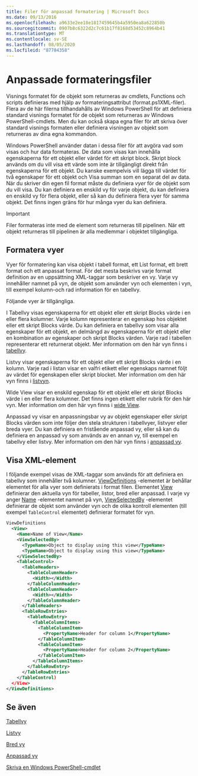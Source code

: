 ```yaml
---
title: Filer för anpassad formatering | Microsoft Docs
ms.date: 09/13/2016
ms.openlocfilehash: a9633e2ee18e1817459645b4a5950ea8a622850b
ms.sourcegitcommit: 0907b8c6322d2c7c61b17f8168d53452c8964b41
ms.translationtype: MT
ms.contentlocale: sv-SE
ms.lasthandoff: 08/05/2020
ms.locfileid: "87784358"
---
```

# <a name="custom-formatting-files"></a>Anpassade formateringsfiler

Visnings formatet för de objekt som returneras av cmdlets, Functions och scripts definieras med hjälp av formateringsattribut (format.ps1XML-filer). Flera av de här filerna tillhandahålls av Windows PowerShell för att definiera standard visnings formatet för de objekt som returneras av Windows PowerShell-cmdlets. Men du kan också skapa egna filer för att skriva över standard visnings formaten eller definiera visningen av objekt som returneras av dina egna kommandon.

Windows PowerShell använder datan i dessa filer för att avgöra vad som visas och hur data formateras. De data som visas kan innehålla egenskaperna för ett objekt eller värdet för ett skript block.  Skript block används om du vill visa ett värde som inte är tillgängligt direkt från egenskaperna för ett objekt. Du kanske exempelvis vill lägga till värdet för två egenskaper för ett objekt och Visa summan som en separat del av data. När du skriver din egen fil format måste du definiera *vyer* för de objekt som du vill visa. Du kan definiera en enskild vy för varje objekt, du kan definiera en enskild vy för flera objekt, eller så kan du definiera flera vyer för samma objekt. Det finns ingen gräns för hur många vyer du kan definiera.

> [!IMPORTANT]
> Filer formateras inte med de element som returneras till pipelinen. När ett objekt returneras till pipelinen är alla medlemmar i objektet tillgängliga.

## <a name="format-views"></a>Formatera vyer

Vyer för formatering kan visa objekt i tabell format, ett List format, ett brett format och ett anpassat format. För det mesta beskrivs varje format definition av en uppsättning XML-taggar som beskriver en vy. Varje vy innehåller namnet på vyn, de objekt som använder vyn och elementen i vyn, till exempel kolumn-och rad information för en tabellvy.

Följande vyer är tillgängliga.

I Tabellvy visas egenskaperna för ett objekt eller ett skript Blocks värde i en eller flera kolumner. Varje kolumn representerar en egenskap hos objektet eller ett skript Blocks värde. Du kan definiera en tabellvy som visar alla egenskaper för ett objekt, en delmängd av egenskaperna för ett objekt eller en kombination av egenskaper och skript Blocks värden. Varje rad i tabellen representerar ett returnerat objekt. Mer information om den här vyn finns i [tabellvy](../format/creating-a-table-view.md).

Listvy visar egenskaperna för ett objekt eller ett skript Blocks värde i en kolumn. Varje rad i listan visar en valfri etikett eller egenskaps namnet följt av värdet för egenskapen eller skript blocket. Mer information om den här vyn finns i [listvyn](../format/creating-a-list-view.md).

Wide View visar en enskild egenskap för ett objekt eller ett skript Blocks värde i en eller flera kolumner. Det finns ingen etikett eller rubrik för den här vyn. Mer information om den här vyn finns i [wide View](../format/creating-a-wide-view.md).

Anpassad vy visar en anpassningsbar vy av objekt egenskaper eller skript Blocks värden som inte följer den stela strukturen i tabellvyer, listvyer eller breda vyer. Du kan definiera en fristående anpassad vy, eller så kan du definiera en anpassad vy som används av en annan vy, till exempel en tabellvy eller listvy. Mer information om den här vyn finns i [anpassad vy](../format/creating-custom-controls.md).

## <a name="view-xml-elements"></a>Visa XML-element

I följande exempel visas de XML-taggar som används för att definiera en tabellvy som innehåller två kolumner. [ViewDefinitions](../format/viewdefinitions-element-format.md) -elementet är behållar elementet för alla vyer som definierats i format filen. Elementet [View](../format/view-element-format.md) definierar den aktuella vyn för tabeller, listor, bred eller anpassad. I varje vy anger [Name](../format/name-element-for-view-format.md) -elementet namnet på vyn, [ViewSelectedBy](../format/viewselectedby-element-format.md) -elementet definierar de objekt som använder vyn och de olika kontroll elementen (till exempel `TableControl` elementet) definierar formatet för vyn.

```xml
ViewDefinitions
  <View>
    <Name>Name of View</Name>
    <ViewSelectedBy>
      <TypeName>Object to display using this view</TypeName>
      <TypeName>Object to display using this view</TypeName>
    </ViewSelectedBy>
    <TableControl>
      <TableHeaders>
        <TableColumnHeader>
          <Width></Width>
        </TableColumnHeader>
        <TableColumnHeader>
          <Width></Width>
        </TableColumnHeader>
      </TableHeaders>
      <TableRowEntries>
        <TableRowEntry>
          <TableColumnItems>
            <TableColumnItem>
              <PropertyName>Header for column 1</PropertyName>
            </TableColumnItem>
            <TableColumnItem>
              <PropertyName>Header for column 2</PropertyName>
            </TableColumnItem>
          </TableColumnItems>
        </TableRowEntry>
      </TableRowEntries>
    </TableControl)
  </View>
</ViewDefinitions>

```

## <a name="see-also"></a>Se även

[Tabellvy](../format/creating-a-table-view.md)

[Listvy](../format/creating-a-list-view.md)

[Bred vy](../format/creating-a-wide-view.md)

[Anpassad vy](../format/creating-custom-controls.md)

[Skriva en Windows PowerShell-cmdlet](./writing-a-windows-powershell-cmdlet.md)

